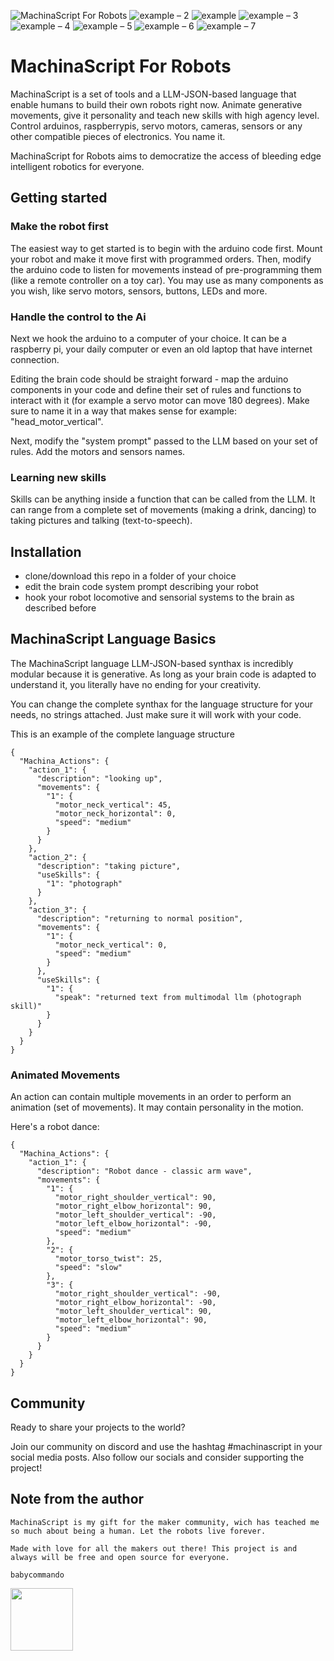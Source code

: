 

![MachinaScript For Robots](https://github.com/babycommando/machinascript/assets/71618056/9cf321ae-187f-414d-84a2-c2690c78394a)
![example – 2](https://github.com/babycommando/machinascript/assets/71618056/c00c28eb-20e2-466e-8991-62a821cc2408)
![example](https://github.com/babycommando/machinascript/assets/71618056/5ef748bc-8334-4e10-99bd-19dcc6229021)
![example – 3](https://github.com/babycommando/machinascript/assets/71618056/f4e3f545-a4f6-4731-bbb9-474b75670b7f)
![example – 4](https://github.com/babycommando/machinascript-for-robots/assets/71618056/2c18b953-bf94-4559-825a-da5fd5c61295)
![example – 5](https://github.com/babycommando/machinascript/assets/71618056/cde64a94-cb9c-4ef7-be3d-3c567f2ac77d)
![example – 6](https://github.com/babycommando/machinascript-for-robots/assets/71618056/c5165483-e539-498e-9916-06d37086583a)
![example – 7](https://github.com/babycommando/machinascript-for-robots/assets/71618056/a6cd7442-2705-49fc-87ed-263b809feb1d)

# MachinaScript For Robots 
MachinaScript is a set of tools and a LLM-JSON-based language that enable humans to build their own robots right now.
Animate generative movements, give it personality and teach new skills with high agency level.
Control arduinos, raspberrypis, servo motors, cameras, sensors or any other compatible pieces of electronics. You name it.

MachinaScript for Robots aims to democratize the access of bleeding edge intelligent robotics for everyone.

## Getting started
### Make the robot first
The easiest way to get started is to begin with the arduino code first.
Mount your robot and make it move first with programmed orders.
Then, modify the arduino code to listen for movements instead of pre-programming them (like a remote controller on a toy car).
You may use as many components as you wish, like servo motors, sensors, buttons, LEDs and more.

### Handle the control to the Ai
Next we hook the arduino to a computer of your choice. It can be a raspberry pi, your daily computer or even an old laptop that have internet connection.

Editing the brain code should be straight forward - map the arduino components in your code and define their set of rules and functions to interact with it (for example a servo motor can move 180 degrees). Make sure to name it in a way that makes sense for example: "head_motor_vertical".

Next, modify the "system prompt" passed to the LLM based on your set of rules. Add the motors and sensors names.

### Learning new skills
Skills can be anything inside a function that can be called from the LLM. It can range from a complete set of movements (making a drink, dancing) to taking pictures and talking (text-to-speech).

## Installation
- clone/download this repo in a folder of your choice
- edit the brain code system prompt describing your robot
- hook your robot locomotive and sensorial systems to the brain as described before

## MachinaScript Language Basics
The MachinaScript language LLM-JSON-based synthax is incredibly modular because it is generative. As long as your brain code is adapted to understand it, you literally have no ending for your creativity.

You can change the complete synthax for the language structure for your needs, no strings attached. Just make sure it will work with your code.

This is an example of the complete language structure
```
{
  "Machina_Actions": {
    "action_1": {
      "description": "looking up",
      "movements": {
        "1": {
          "motor_neck_vertical": 45,
          "motor_neck_horizontal": 0,
          "speed": "medium"
        }
      }
    },
    "action_2": {
      "description": "taking picture",
      "useSkills": {
        "1": "photograph"
      }
    },
    "action_3": {
      "description": "returning to normal position",
      "movements": {
        "1": {
          "motor_neck_vertical": 0,
          "speed": "medium"
        }
      },
      "useSkills": {
        "1": {
          "speak": "returned text from multimodal llm (photograph skill)"
        }
      }
    }
  }
}
```

### Animated Movements
An action can contain multiple movements in an order to perform an animation (set of movements). It may contain personality in the motion.

Here's a robot dance:
```
{
  "Machina_Actions": {
    "action_1": {
      "description": "Robot dance - classic arm wave",
      "movements": {
        "1": {
          "motor_right_shoulder_vertical": 90,
          "motor_right_elbow_horizontal": 90,
          "motor_left_shoulder_vertical": -90,
          "motor_left_elbow_horizontal": -90,
          "speed": "medium"
        },
        "2": {
          "motor_torso_twist": 25,
          "speed": "slow"
        },
        "3": {
          "motor_right_shoulder_vertical": -90,
          "motor_right_elbow_horizontal": -90,
          "motor_left_shoulder_vertical": 90,
          "motor_left_elbow_horizontal": 90,
          "speed": "medium"
        }
      }
    }
  }
}
```

## Community
Ready to share your projects to the world?

Join our community on discord and use the hashtag #machinascript in your social media posts.
Also follow our socials and consider supporting the project!

## Note from the author
```
MachinaScript is my gift for the maker community, wich has teached me so much about being a human. Let the robots live forever.

Made with love for all the makers out there! This project is and always will be free and open source for everyone.

babycommando
```

<img src="https://github.com/babycommando/machinascript-for-robots/assets/71618056/9b9463ba-c32c-4169-acbe-2f2418a8116a" width="100" height="100">
